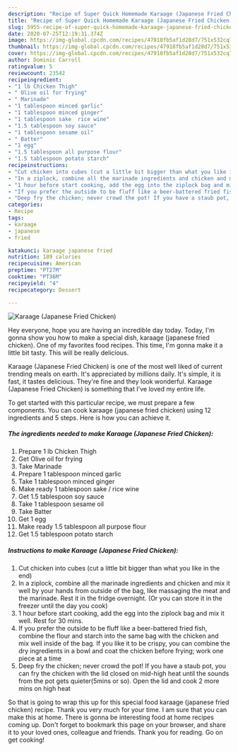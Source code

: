 ```yaml
---
description: "Recipe of Super Quick Homemade Karaage (Japanese Fried Chicken)"
title: "Recipe of Super Quick Homemade Karaage (Japanese Fried Chicken)"
slug: 5955-recipe-of-super-quick-homemade-karaage-japanese-fried-chicken
date: 2020-07-25T12:19:31.374Z
image: https://img-global.cpcdn.com/recipes/47918fb5af1d28d7/751x532cq70/karaage-japanese-fried-chicken-recipe-main-photo.jpg
thumbnail: https://img-global.cpcdn.com/recipes/47918fb5af1d28d7/751x532cq70/karaage-japanese-fried-chicken-recipe-main-photo.jpg
cover: https://img-global.cpcdn.com/recipes/47918fb5af1d28d7/751x532cq70/karaage-japanese-fried-chicken-recipe-main-photo.jpg
author: Dominic Carroll
ratingvalue: 5
reviewcount: 23542
recipeingredient:
- "1 lb Chicken Thigh"
- " Olive oil for frying"
- " Marinade"
- "1 tablespoon minced garlic"
- "1 tablespoon minced ginger"
- "1 tablespoon sake  rice wine"
- "1.5 tablespoon soy sauce"
- "1 tablespoon sesame oil"
- " Batter"
- "1 egg"
- "1.5 tablespoon all purpose flour"
- "1.5 tablespoon potato starch"
recipeinstructions:
- "Cut chicken into cubes (cut a little bit bigger than what you like in the end)"
- "In a ziplock, combine all the marinade ingredients and chicken and mix it well by your hands from outside of the bag, like massaging the meat and the marinade. Rest it in the fridge overnight. (Or you can store it in the freezer until the day you cook)"
- "1 hour before start cooking, add the egg into the ziplock bag and mix it well. Rest for 30 mins."
- "If you prefer the outside to be fluff like a beer-battered fried fish, combine the flour and starch into the same bag with the chicken and mix well inside of the bag. If you like it to be crispy, you can combine the dry ingredients in a bowl and coat the chicken before frying; work one piece at a time"
- "Deep fry the chicken; never crowd the pot! If you have a staub pot, you can fry the chicken with the lid closed on mid-high heat until the sounds from the pot gets quieter(5mins or so). Open the lid and cook 2 more mins on high heat"
categories:
- Recipe
tags:
- karaage
- japanese
- fried

katakunci: karaage japanese fried 
nutrition: 189 calories
recipecuisine: American
preptime: "PT27M"
cooktime: "PT36M"
recipeyield: "4"
recipecategory: Dessert

---
```



![Karaage (Japanese Fried Chicken)](https://img-global.cpcdn.com/recipes/47918fb5af1d28d7/751x532cq70/karaage-japanese-fried-chicken-recipe-main-photo.jpg)

Hey everyone, hope you are having an incredible day today. Today, I'm gonna show you how to make a special dish, karaage (japanese fried chicken). One of my favorites food recipes. This time, I'm gonna make it a little bit tasty. This will be really delicious.

Karaage (Japanese Fried Chicken) is one of the most well liked of current trending meals on earth. It's appreciated by millions daily. It's simple, it is fast, it tastes delicious. They're fine and they look wonderful. Karaage (Japanese Fried Chicken) is something that I've loved my entire life.




To get started with this particular recipe, we must prepare a few components. You can cook karaage (japanese fried chicken) using 12 ingredients and 5 steps. Here is how you can achieve it.

<!--inarticleads1-->

##### The ingredients needed to make Karaage (Japanese Fried Chicken):

1. Prepare 1 lb Chicken Thigh
1. Get  Olive oil for frying
1. Take  Marinade
1. Prepare 1 tablespoon minced garlic
1. Take 1 tablespoon minced ginger
1. Make ready 1 tablespoon sake / rice wine
1. Get 1.5 tablespoon soy sauce
1. Take 1 tablespoon sesame oil
1. Take  Batter
1. Get 1 egg
1. Make ready 1.5 tablespoon all purpose flour
1. Get 1.5 tablespoon potato starch




<!--inarticleads2-->

##### Instructions to make Karaage (Japanese Fried Chicken):

1. Cut chicken into cubes (cut a little bit bigger than what you like in the end)
1. In a ziplock, combine all the marinade ingredients and chicken and mix it well by your hands from outside of the bag, like massaging the meat and the marinade. Rest it in the fridge overnight. (Or you can store it in the freezer until the day you cook)
1. 1 hour before start cooking, add the egg into the ziplock bag and mix it well. Rest for 30 mins.
1. If you prefer the outside to be fluff like a beer-battered fried fish, combine the flour and starch into the same bag with the chicken and mix well inside of the bag. If you like it to be crispy, you can combine the dry ingredients in a bowl and coat the chicken before frying; work one piece at a time
1. Deep fry the chicken; never crowd the pot! If you have a staub pot, you can fry the chicken with the lid closed on mid-high heat until the sounds from the pot gets quieter(5mins or so). Open the lid and cook 2 more mins on high heat




So that is going to wrap this up for this special food karaage (japanese fried chicken) recipe. Thank you very much for your time. I am sure that you can make this at home. There is gonna be interesting food at home recipes coming up. Don't forget to bookmark this page on your browser, and share it to your loved ones, colleague and friends. Thank you for reading. Go on get cooking!
